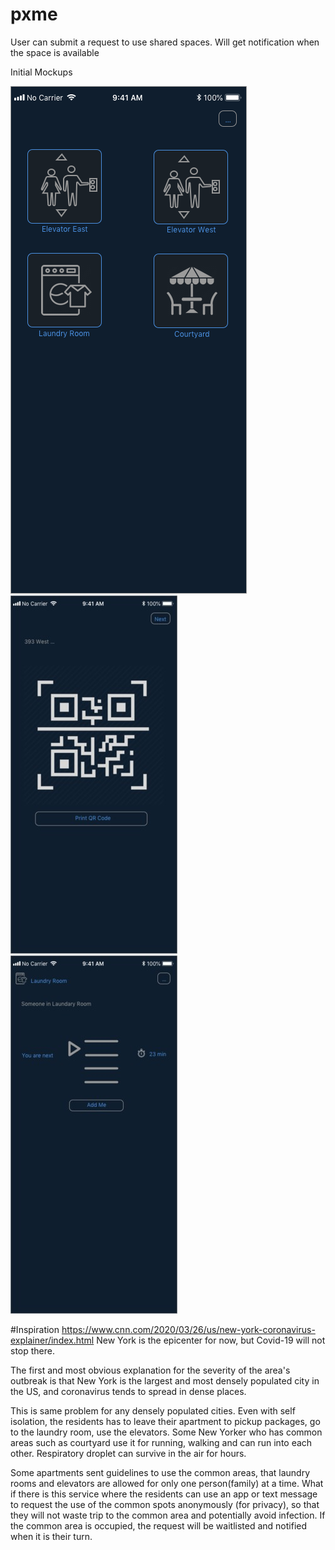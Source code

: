 # pxme
User can submit a request to use shared spaces. Will get notification when the space is available 

Initial Mockups

![1. Default location](https://github.com/rrajappan1/pxme/blob/master/Hackathon1.png)
![2. QR Code location](https://github.com/rrajappan1/pxme/blob/master/Hackathon2.jpg)
![3. Add Me](https://github.com/rrajappan1/pxme/blob/master/Hackathon3.jpg)

#Inspiration
https://www.cnn.com/2020/03/26/us/new-york-coronavirus-explainer/index.html New York is the epicenter for now, but Covid-19 will not stop there.

The first and most obvious explanation for the severity of the area's outbreak is that New York is the largest and most densely populated city in the US, and coronavirus tends to spread in dense places.

This is same problem for any densely populated cities. Even with self isolation, the residents has to leave their apartment to pickup packages, go to the laundry room, use the elevators. Some New Yorker who has common areas such as courtyard use it for running, walking and can run into each other. Respiratory droplet can survive in the air for hours.

Some apartments sent guidelines to use the common areas, that laundry rooms and elevators are allowed for only one person(family) at a time. What if there is this service where the residents can use an app or text message to request the use of the common spots anonymously (for privacy), so that they will not waste trip to the common area and potentially avoid infection. If the common area is occupied, the request will be waitlisted and notified when it is their turn.


